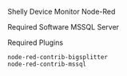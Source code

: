 Shelly Device Monitor Node-Red

Required Software
	MSSQL Server

Required Plugins

	node-red-contrib-bigsplitter
	node-red-contrib-mssql
	
	
	
